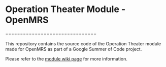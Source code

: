 # Operation Theater Module - OpenMRS
===============================

This repository contains the source code of the Operation Theater module made for OpenMRS as part of a Google Summer of Code project.

Please refer to the [module wiki page](https://wiki.openmrs.org/display/docs/Operation+Theater+Module) for more information.
